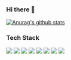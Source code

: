 ### Hi there 👋

[![Anurag's github stats](https://github-readme-stats.vercel.app/api?username=git-jane-hub&show_icons=true&theme=gruvbox)](https://github.com/anuraghazra/github-readme-stats)

### Tech Stack
<img src="https://img.shields.io/badge/Java-DA1C1F?style=flat-square&logo=Java&logoColor=white"/></a>
<img src="https://img.shields.io/badge/Javascript-EFD81F?style=flat-square&logo=JavaScript&logoColor=white"/></a>
<img src="https://img.shields.io/badge/jQuery-0865AC?style=flat-square&logo=jQuery&logoColor=white"/></a>
<img src="https://img.shields.io/badge/CSS3-1B84C1?style=flat-square&logo=CSS3&logoColor=white"/></a>
<img src="https://img.shields.io/badge/HTML5-E96229?style=flat-square&logo=HTML5&logoColor=white"/></a>
<img src="https://img.shields.io/badge/Spring-6AAD3C?style=flat-square&logo=Spring&logoColor=white"/></a>
<img src="https://img.shields.io/badge/MySQL-005E86?style=flat-square&logo=MySQL&logoColor=white"/></a>
<img src="https://img.shields.io/badge/Oracle-red?style=flat-square&logo=Oracle&logoColor=white"/></a>

<!--<img src="https://img.shields.io/badge/Python-376D9D?style=flat-square&logo=Python&logoColor=white"/></a>-->

<!--
**git-jane-hub/git-jane-hub** is a ✨ _special_ ✨ repository because its `README.md` (this file) appears on your GitHub profile.

Here are some ideas to get you started:

- 🔭 I’m currently working on ...
- 🌱 I’m currently learning ...
- 👯 I’m looking to collaborate on ...
- 🤔 I’m looking for help with ...
- 💬 Ask me about ...
- 📫 How to reach me: ...
- 😄 Pronouns: ...
- ⚡ Fun fact: ...

-->
